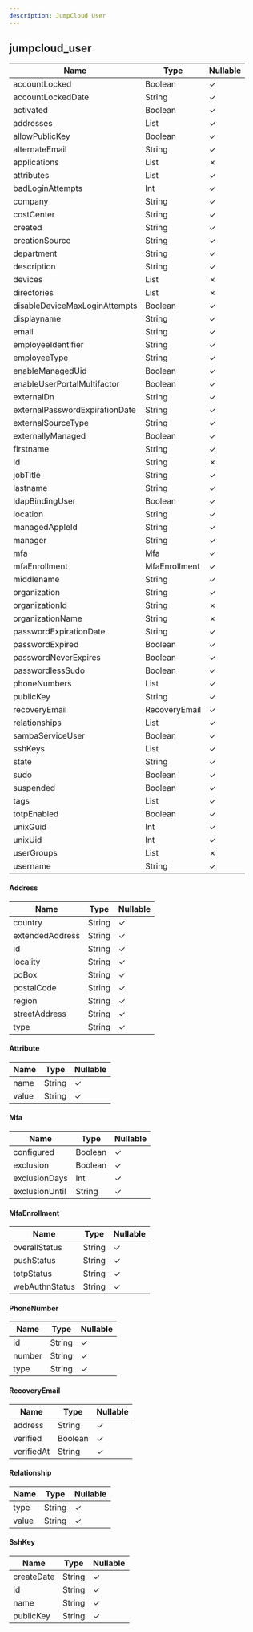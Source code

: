 ```yaml
---
description: JumpCloud User
---
```

jumpcloud_user
--------------

| **Name**                       | **Type**           | **Nullable** |
| ------------------------------ | ------------------ | ------------ |
| accountLocked                  | Boolean            | &check;      |
| accountLockedDate              | String             | &check;      |
| activated                      | Boolean            | &check;      |
| addresses                      | List<Address>      | &check;      |
| allowPublicKey                 | Boolean            | &check;      |
| alternateEmail                 | String             | &check;      |
| applications                   | List<String>       | &cross;      |
| attributes                     | List<Attribute>    | &check;      |
| badLoginAttempts               | Int                | &check;      |
| company                        | String             | &check;      |
| costCenter                     | String             | &check;      |
| created                        | String             | &check;      |
| creationSource                 | String             | &check;      |
| department                     | String             | &check;      |
| description                    | String             | &check;      |
| devices                        | List<String>       | &cross;      |
| directories                    | List<String>       | &cross;      |
| disableDeviceMaxLoginAttempts  | Boolean            | &check;      |
| displayname                    | String             | &check;      |
| email                          | String             | &check;      |
| employeeIdentifier             | String             | &check;      |
| employeeType                   | String             | &check;      |
| enableManagedUid               | Boolean            | &check;      |
| enableUserPortalMultifactor    | Boolean            | &check;      |
| externalDn                     | String             | &check;      |
| externalPasswordExpirationDate | String             | &check;      |
| externalSourceType             | String             | &check;      |
| externallyManaged              | Boolean            | &check;      |
| firstname                      | String             | &check;      |
| id                             | String             | &cross;      |
| jobTitle                       | String             | &check;      |
| lastname                       | String             | &check;      |
| ldapBindingUser                | Boolean            | &check;      |
| location                       | String             | &check;      |
| managedAppleId                 | String             | &check;      |
| manager                        | String             | &check;      |
| mfa                            | Mfa                | &check;      |
| mfaEnrollment                  | MfaEnrollment      | &check;      |
| middlename                     | String             | &check;      |
| organization                   | String             | &check;      |
| organizationId                 | String             | &cross;      |
| organizationName               | String             | &cross;      |
| passwordExpirationDate         | String             | &check;      |
| passwordExpired                | Boolean            | &check;      |
| passwordNeverExpires           | Boolean            | &check;      |
| passwordlessSudo               | Boolean            | &check;      |
| phoneNumbers                   | List<PhoneNumber>  | &check;      |
| publicKey                      | String             | &check;      |
| recoveryEmail                  | RecoveryEmail      | &check;      |
| relationships                  | List<Relationship> | &check;      |
| sambaServiceUser               | Boolean            | &check;      |
| sshKeys                        | List<SshKey>       | &check;      |
| state                          | String             | &check;      |
| sudo                           | Boolean            | &check;      |
| suspended                      | Boolean            | &check;      |
| tags                           | List<String>       | &check;      |
| totpEnabled                    | Boolean            | &check;      |
| unixGuid                       | Int                | &check;      |
| unixUid                        | Int                | &check;      |
| userGroups                     | List<String>       | &cross;      |
| username                       | String             | &check;      |

#### Address
| **Name**        | **Type** | **Nullable** |
| --------------- | -------- | ------------ |
| country         | String   | &check;      |
| extendedAddress | String   | &check;      |
| id              | String   | &check;      |
| locality        | String   | &check;      |
| poBox           | String   | &check;      |
| postalCode      | String   | &check;      |
| region          | String   | &check;      |
| streetAddress   | String   | &check;      |
| type            | String   | &check;      |

#### Attribute
| **Name** | **Type** | **Nullable** |
| -------- | -------- | ------------ |
| name     | String   | &check;      |
| value    | String   | &check;      |

#### Mfa
| **Name**       | **Type** | **Nullable** |
| -------------- | -------- | ------------ |
| configured     | Boolean  | &check;      |
| exclusion      | Boolean  | &check;      |
| exclusionDays  | Int      | &check;      |
| exclusionUntil | String   | &check;      |

#### MfaEnrollment
| **Name**       | **Type** | **Nullable** |
| -------------- | -------- | ------------ |
| overallStatus  | String   | &check;      |
| pushStatus     | String   | &check;      |
| totpStatus     | String   | &check;      |
| webAuthnStatus | String   | &check;      |

#### PhoneNumber
| **Name** | **Type** | **Nullable** |
| -------- | -------- | ------------ |
| id       | String   | &check;      |
| number   | String   | &check;      |
| type     | String   | &check;      |

#### RecoveryEmail
| **Name**   | **Type** | **Nullable** |
| ---------- | -------- | ------------ |
| address    | String   | &check;      |
| verified   | Boolean  | &check;      |
| verifiedAt | String   | &check;      |

#### Relationship
| **Name** | **Type** | **Nullable** |
| -------- | -------- | ------------ |
| type     | String   | &check;      |
| value    | String   | &check;      |

#### SshKey
| **Name**   | **Type** | **Nullable** |
| ---------- | -------- | ------------ |
| createDate | String   | &check;      |
| id         | String   | &check;      |
| name       | String   | &check;      |
| publicKey  | String   | &check;      |
